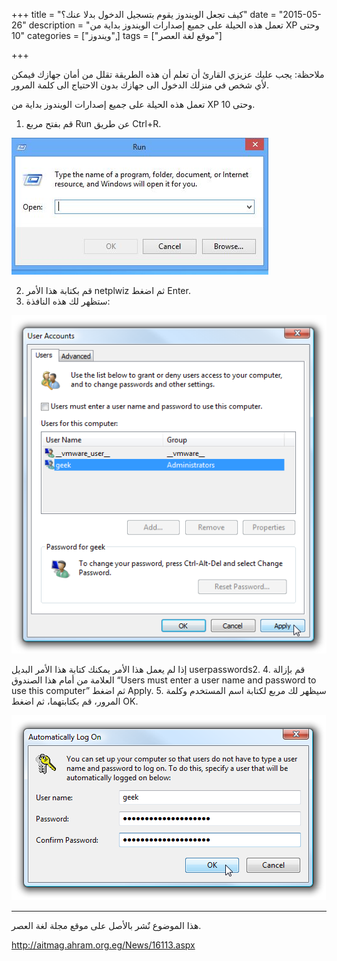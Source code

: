+++
title = "كيف تجعل الويندوز يقوم بتسجيل الدخول بدلا عنك؟"
date = "2015-05-26"
description = "تعمل هذه الحيلة على جميع إصدارات الويندوز بداية من XP وحتى 10"
categories = ["ويندوز",]
tags = ["موقع لغة العصر"]

+++

ملاحظة:
 يجب عليك عزيزي القارئ أن تعلم أن هذه الطريقة تقلل من أمان جهازك فيمكن 
لأي شخص في منزلك الدخول الى جهازك بدون الاحتياج الى كلمة المرور.

تعمل هذه الحيلة على جميع إصدارات الويندوز بداية من XP وحتى 10.

1. قم بفتح مربع Run عن طريق Ctrl+R.

![img](images/1.jpg)

2. قم بكتابة هذا الأمر netplwiz ثم اضغط Enter.
3. ستظهر لك هذه النافذة:

![img](images/2.png)

إذا لم يعمل هذا الأمر يمكنك كتابة هذا الأمر البديل userpasswords2.
4. قم بإزالة العلامة من أمام هذا الصندوق “Users must enter a user name and password to use this computer” ثم اضغط Apply.
5. سيظهر لك مربع لكتابة اسم المستخدم وكلمة المرور، قم بكتابتهما، ثم اضغط OK.

![img](images/3.png)

---
هذا الموضوع نٌشر باﻷصل على موقع مجلة لغة العصر.

http://aitmag.ahram.org.eg/News/16113.aspx